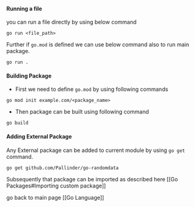#### Running a file
you can run a file directly by using below command
``` shell
go run <file_path>
```

Further if `go.mod` is defined we can use below command also to run main package.
```shell
go run .
```

#### Building Package
- First we need to define `go.mod` by using following commands
```shell
go mod init example.com/<package_name>
```

- Then package can be built using following command
```shell
go build
```

#### Adding External Package
Any External package can be added to current module by using `go get` command.
```shell
go get github.com/Pallinder/go-randomdata
```

Subsequently that package can be imported as described here [[Go Packages#Importing custom package]]

go back to main page [[Go Language]]